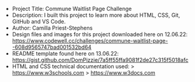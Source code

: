 - Project Title: Commune Waitlist Page Challenge
- Description: I built this project to learn more about HTML, CSS, Git, GitHub and VS Code.
- Author: Camilla Priest-Stephens
- Design files and images for this project downloaded here on 12.06.22: https://www.codewell.cc/challenges/commune-waitlist-page--608d9565747bad001532bd64
- README template found here on 13.06.22: https://gist.github.com/DomPizzie/7a5ff55ffa9081f2de27c315f5018afc
- HTML and CSS technical documentation used: > https://www.w3schools.com > https://www.w3docs.com
